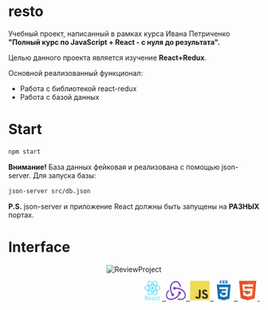 # resto

Учебный проект, написанный в рамках курса Ивана Петриченко **"Полный курс по JavaScript + React - с нуля до результата".**

Целью данного проекта является изучение **React+Redux**.

Основной реализованный функционал:
- Работа с библиотекой react-redux
- Работа с базой данных

# Start
```bash
npm start
```
**Внимание!** База данных фейковая и реализована с помощью json-server.
Для запуска базы:
```bash
json-server src/db.json
```
**P.S.** json-server и приложение React должны быть запущены на **РАЗНЫХ** портах.
# Interface
<p align="center"><img src="https://i.ibb.co/tKqGjnd/preview-project.gif" alt="ReviewProject"/></p>
<div align="right">
  <a href="https://reactjs.org/">
    <img src="https://github.com/devicons/devicon/blob/master/icons/react/react-original-wordmark.svg" title="React" alt="React" width="40" height="40"/>&nbsp;
  </a>
  <a href="https://redux.js.org/">
    <img src="https://github.com/devicons/devicon/blob/master/icons/redux/redux-original.svg" title="Redux" alt="Redux " width="40" height="40"/>&nbsp;
  </a>
  <a href="https://www.javascript.com/">    
    <img src="https://github.com/devicons/devicon/blob/master/icons/javascript/javascript-original.svg" title="JavaScript" alt="JavaScript" width="40" height="40"/>&nbsp;
  </a>
   <a href="https://www.w3.org/Style/CSS/">
    <img src="https://github.com/devicons/devicon/blob/master/icons/css3/css3-plain-wordmark.svg"  title="CSS3" alt="CSS" width="40" height="40"/>&nbsp;
  </a>
  <a href="https://html.spec.whatwg.org/">    
    <img src="https://github.com/devicons/devicon/blob/master/icons/html5/html5-original.svg" title="HTML5" alt="HTML" width="40" height="40"/>&nbsp;
  </a>
</div> 
